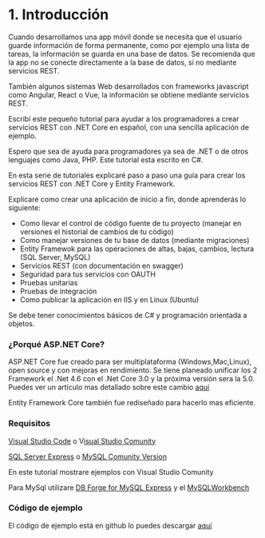 # 1. Introducción

Cuando desarrollamos una app móvil donde se necesita que el usuario guarde información de forma permanente, como por ejemplo una lista de tareas, la información se guarda en una base de datos. Se recomienda que la app no se conecte directamente a la base de datos, si no mediante servicios REST. 

También algunos sistemas Web desarrollados con frameworks javascript como Angular, React o Vue, la información se obtiene mediante servicios REST.

Escribí este pequeño tutorial para ayudar a los programadores a crear servicios REST con .NET Core en español, con una sencilla aplicación de ejemplo.

Espero que sea de ayuda para programadores ya sea de .NET o de otros lenguajes como Java, PHP. Este tutorial esta escrito en C\#.

En esta serie de tutoriales explicaré paso a paso una guía para crear los servicios REST con .NET Core y Entity Framework. 

Explicare como crear una aplicación de inicio a fin, donde aprenderás lo siguiente:

* Como llevar el control de código fuente de tu proyecto \(manejar en versiones el historial de cambios de tu código\)
* Como manejar versiones de tu base de datos \(mediante migraciones\)
* Entity Framewok para las operaciones de altas, bajas, cambios, lectura \(SQL Server, MySQL\)
* Servicios REST \(con documentación en swagger\)
* Seguridad para tus servicios con OAUTH
* Pruebas unitarias
* Pruebas de integración
* Como publicar la aplicación en IIS y en Linux \(Ubuntu\)

Se debe tener conocimientos básicos de C\# y programación orientada a objetos.

### ¿Porqué ASP.NET Core?

ASP.NET Core fue creado para ser multiplataforma \(Windows,Mac,Linux\), open source y con mejoras en rendimiento. Se tiene planeado unificar los 2 Framework el .Net 4.6 con el .Net Core 3.0 y la próxima versión sera la 5.0. Puedes ver un artículo mas detallado sobre este cambio [aquí](https://devblogs.microsoft.com/dotnet/introducing-net-5/)

Entity Framework Core también fue rediseñado para hacerlo mas eficiente.

### Requisitos

[Visual Studio Code](https://code.visualstudio.com/download) o V[isual Studio Comunity](https://visualstudio.microsoft.com/es/vs/community/)

[SQL Server Express](https://www.microsoft.com/es-mx/sql-server/sql-server-editions-express) o [MySQL Comunity Version](https://dev.mysql.com/downloads/mysql/)

En este tutorial mostrare ejemplos con Visual Studio Comunity 

Para MySql utilizare [DB Forge for MySQL Express](https://www.devart.com/dbforge/mysql/studio/download.html) y el [MySQLWorkbench](https://dev.mysql.com/downloads/workbench/) 

### Código de ejemplo

El código de ejemplo está en github lo puedes descargar [aquí](https://github.com/apis3445/CaducaRest)

